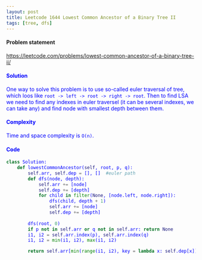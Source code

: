 ```yaml
---
layout: post
title: Leetcode 1644 Lowest Common Ancestor of a Binary Tree II
tags: [tree, dfs]
---
```


#### Problem statement

<a href="https://leetcode.com/problems/lowest-common-ancestor-of-a-binary-tree-ii/"> <font color = blue>https://leetcode.com/problems/lowest-common-ancestor-of-a-binary-tree-ii/

#### Solution
One way to solve this problem is to use so-called euler traversal of tree, which loos like `root -> left -> root -> right -> root`. Then to find LSA we need to find any indexes in euler traversel (it can be several indexes, we can take any) and find node with smallest depth between them.

#### Complexity
Time and space complexity is `O(n)`.

#### Code
```python
class Solution:
    def lowestCommonAncestor(self, root, p, q):
        self.arr, self.dep = [], []  #euler path
        def dfs(node, depth):
            self.arr += [node]
            self.dep += [depth]
            for child in filter(None, [node.left, node.right]):
                dfs(child, depth + 1)
                self.arr += [node]
                self.dep += [depth]
            
        dfs(root, 0)
        if p not in self.arr or q not in self.arr: return None
        i1, i2 = self.arr.index(p), self.arr.index(q)
        i1, i2 = min(i1, i2), max(i1, i2)

        return self.arr[min(range(i1, i2), key = lambda x: self.dep[x])]
```

